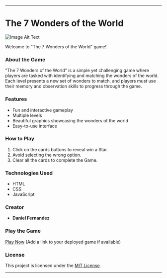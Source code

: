 
---

# The 7 Wonders of the World
![Image Alt Text](/Screenshot%202024-04-19%20at%2012.34.48 PM.png)

Welcome to "The 7 Wonders of the World" game!

### About the Game

"The 7 Wonders of the World" is a simple yet challenging game where players are tasked with identifying and matching the wonders of the world. Each level presents a new set of wonders to match, and players must use their memory and observation skills to progress through the game.

### Features

- Fun and interactive gameplay
- Multiple levels 
- Beautiful graphics showcasing the wonders of the world
- Easy-to-use interface

### How to Play

1. Click on the cards buttons to reveal win a Star.
2. Avoid selecting the wrong option.
3. Clear all the cards to complete the Game.

### Technologies Used

- HTML
- CSS
- JavaScript

### Creator

- **Daniel Fernandez**

### Play the Game

[Play Now](#) (Add a link to your deployed game if available)

### License

This project is licensed under the [MIT License](LICENSE).

---
